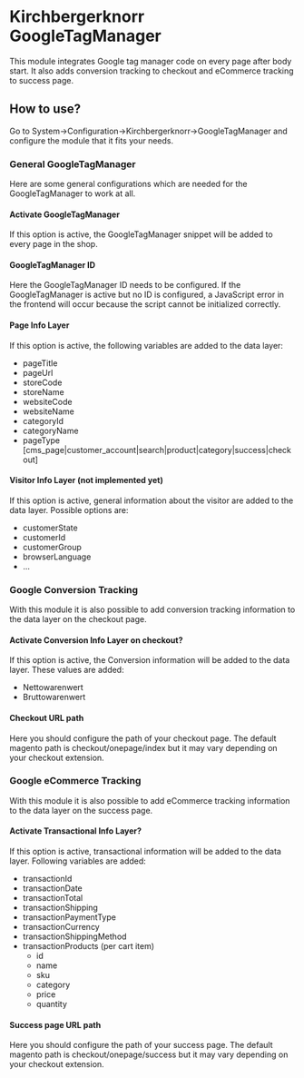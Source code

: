 # Kirchbergerknorr GoogleTagManager

This module integrates Google tag manager code on every page after body start.
It also adds conversion tracking to checkout and eCommerce tracking to success page.

## How to use?

Go to System->Configuration->Kirchbergerknorr->GoogleTagManager and configure the module that it fits your needs.

### General GoogleTagManager

Here are some general configurations which are needed for the GoogleTagManager to work at all.

#### Activate GoogleTagManager

If this option is active, the GoogleTagManager snippet will be added to every page in the shop.

#### GoogleTagManager ID

Here the GoogleTagManager ID needs to be configured. If the GoogleTagManager is active but no ID is configured, a 
JavaScript error in the frontend will occur because the script cannot be initialized correctly.

#### Page Info Layer

If this option is active, the following variables are added to the data layer:
* pageTitle
* pageUrl
* storeCode
* storeName
* websiteCode
* websiteName
* categoryId
* categoryName
* pageType [cms_page|customer_account|search|product|category|success|checkout]

#### Visitor Info Layer (not implemented yet)

If this option is active, general information about the visitor are added to the data layer.
Possible options are:
* customerState 
* customerId 
* customerGroup 
* browserLanguage
* ...

### Google Conversion Tracking

With this module it is also possible to add conversion tracking information to the data layer on the checkout page.

#### Activate Conversion Info Layer on checkout?
If this option is active, the Conversion information will be added to the data layer. These values are added:
* Nettowarenwert
* Bruttowarenwert

#### Checkout URL path
Here you should configure the path of your checkout page. The default magento path is checkout/onepage/index but it may
vary depending on your checkout extension.

### Google eCommerce Tracking

With this module it is also possible to add eCommerce tracking information to the data layer on the success page.

#### Activate Transactional Info Layer?
If this option is active, transactional information will be added to the data layer. Following variables are added:
* transactionId
* transactionDate
* transactionTotal
* transactionShipping
* transactionPaymentType
* transactionCurrency
* transactionShippingMethod
* transactionProducts (per cart item)
  * id
  * name
  * sku
  * category
  * price
  * quantity
  
#### Success page URL path
Here you should configure the path of your success page. The default magento path is checkout/onepage/success but it may
vary depending on your checkout extension.
